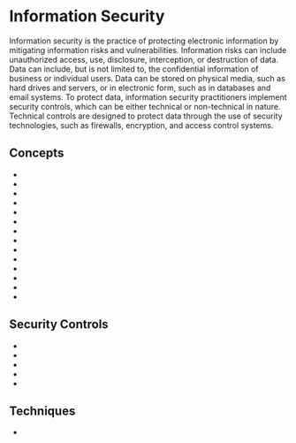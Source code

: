 # Information Security

Information security is the practice of protecting electronic information by mitigating information risks and vulnerabilities. Information risks can include unauthorized access, use, disclosure, interception, or destruction of data. Data can include, but is not limited to, the confidential information of business or individual users. Data can be stored on physical media, such as hard drives and servers, or in electronic form, such as in databases and email systems. To protect data, information security practitioners implement security controls, which can be either technical or non-technical in nature. Technical controls are designed to protect data through the use of security technologies, such as firewalls, encryption, and access control systems.

## Concepts
* [](identification-and-authentication-methods-kerberos)
* [](remote-access-authentication-pap-and-chap)
* [](server-client-communication-security-digital-certificates)
* [](site-to-site-vpn-for-secure-connections-between-business-offices-and-partners)
* [](you-re-never-too-far-from-the-office-with-a-vpn)
* [](low-security-vpn-solution-point-to-point-tunneling-protocol)
* [](choose-the-right-switch-for-a-secure-network)
* [](the-best-way-to-decide-if-bring-your-own-device-byod-is-right-for-your-workplace)
* [](defining-security-roles-and-responsibilities)
* [](efficiency-meets-flexibility-with-cloud-computing)
* [](hybrid-cloud)
* [](what-is-a-private-cloud)
* [](what-is-a-public-cloud)
* [](the-importance-of-security-training-and-awareness)



## Security Controls
* [](securing-confidentiality-of-data-using-the-bell-lapadula-model)
* [](access-controls-for-a-secure-organization)
* [](the-biba-model-a-comparison-between-bell-lapadula)
* [](choose-the-right-application-control-for-your-organization-with-whitelisting-and-blacklisting)
* [](choose-the-right-security-control-type-for-the-job)


## Techniques
* [](the-right-type-of-alert-for-the-right-result)

